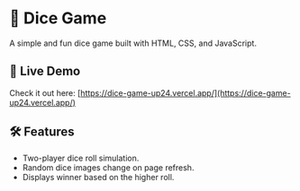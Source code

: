 # 🎲 Dice Game

A simple and fun dice game built with HTML, CSS, and JavaScript.

## 🚀 Live Demo

Check it out here: [https://dice-game-up24.vercel.app/](https://dice-game-up24.vercel.app/)

## 🛠️ Features

- Two-player dice roll simulation.
- Random dice images change on page refresh.
- Displays winner based on the higher roll.



